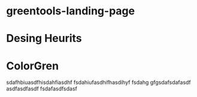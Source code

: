 # greentools-landing-page
# Desing Heurits 
# ColorGren
     
sdafhbiuasdfhisdahfiasdhf
fsdahiufasdhifhasdihyf
fsdahg
gfgsdafsdafasdf
asdfasdfasdf
fsdafasdfsdasf
